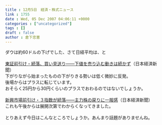 ```yaml
---
title : 12月5日　経済・株式ニュース
link : 1755
date : Wed, 05 Dec 2007 04:06:11 +0000
categories : ["uncategorized"]
tags : []
draft : false
author : 倉下忠憲
---
```


ダウは約60ドルの下げでした、さて日経平均は、と<BR><BR><A HREF="http://www.nikkei.co.jp/news/market/20071205m1ASS0ISS13051207.html" TARGET="_blank">東証前引け・続落、買い見送り――下値を売り込む動きは続かず</A>（日本経済新聞）<BR>下がりながら始まったものの下がりきる勢いは低く微妙に反発。<BR>後場からはプラスに転じています。<BR>おそらく25円から30円くらいのプラスでおわるのではないでしょうか。<BR><BR><A HREF="http://www.nikkei.co.jp/news/market/20071205m1ASS0ISST1051207.html" TARGET="_blank">新興市場前引け・３指数が続落――主力株の戻りに一服感</A>（日本経済新聞）<BR>これも午後からは展開次第でわからくなってきました。<BR><BR>とりあえず今日はこんなところでしょうか。あんまり話題がありませんね。<BR><br><br>
